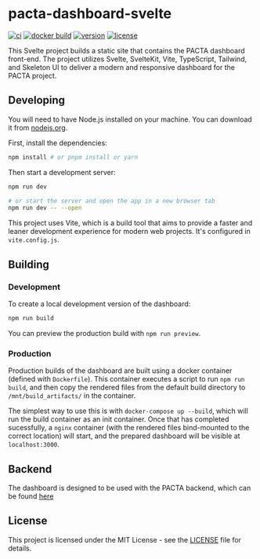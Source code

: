 # pacta-dashboard-svelte

[![ci](https://github.com/RMI-PACTA/pacta-dashboard-svelte/actions/workflows/ci.yml/badge.svg)](https://github.com/RMI-PACTA/pacta-dashboard-svelte/actions/workflows/ci.yml)
[![docker build](https://github.com/RMI-PACTA/pacta-dashboard-svelte/actions/workflows/docker.yml/badge.svg)](https://github.com/RMI-PACTA/pacta-dashboard-svelte/actions/workflows/docker.yml)
[![version](https://img.shields.io/github/package-json/v/rmi-pacta/pacta-dashboard-svelte)](https://github.com/RMI-PACTA/pacta-dashboard-svelte)
[![license](https://img.shields.io/github/license/rmi-pacta/pacta-dashboard-svelte)](https://github.com/RMI-PACTA/pacta-dashboard-svelte/blob/main/LICENSE.md)

This Svelte project builds a static site that contains the PACTA dashboard front-end. The project utilizes Svelte, SvelteKit, Vite, TypeScript, Tailwind, and Skeleton UI to deliver a modern and responsive dashboard for the PACTA project.

## Developing

You will need to have Node.js installed on your machine. You can download it from [nodejs.org](https://nodejs.org/).

First, install the dependencies:

```bash
npm install # or pnpm install or yarn
```

Then start a development server:

```bash
npm run dev

# or start the server and open the app in a new browser tab
npm run dev -- --open
```

This project uses Vite, which is a build tool that aims to provide a faster and leaner development experience for modern web projects. It's configured in `vite.config.js`.

## Building

### Development

To create a local development version of the dashboard:

```bash
npm run build
```

You can preview the production build with `npm run preview`.

### Production

Production builds of the dashboard are built using a docker container (defined with `Dockerfile`).
This container executes a script to run `npm run build`, and then copy the rendered files from the default build directory to `/mnt/build_artifacts/` in the container.

The simplest way to use this is with `docker-compose up --build`, which will run the build container as an init container.
Once that has completed sucessfully, a `nginx` container (with the rendered files bind-mounted to the correct location) will start, and the prepared dashboard will be visible at `localhost:3000`.

## Backend

The dashboard is designed to be used with the PACTA backend, which can be found [here](https://github.com/RMI-PACTA/workflow.pacta.dashboard)

## License

This project is licensed under the MIT License - see the [LICENSE](LICENSE.md) file for details.
